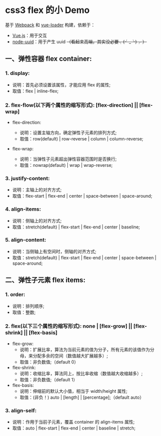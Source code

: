 # css3 flex 的小 Demo
基于 [Webpack](http://webpack.github.io) 和 [vue-loader](https://github.com/vuejs/vue-loader) 构建，依赖于：

* [Vue.js](http://vuejs.org/)：用于交互
* [node-uuid](https://github.com/broofa/node-uuid)：用于产生 uuid ~~（看起来高端，其实没必要╮(╯_╰)╭ ）~~

## 一、弹性容器 flex container:
### 1. display: 
* 说明：首先必须设置该属性，才能应用 flex 的属性;
* 取值：flex | inline-flex;

### 2. flex-flow(以下两个属性的缩写形式): [flex-direction] || [flex-wrap]
* flex-direction: 
    * 说明：设置主轴方向，确定弹性子元素的排列方式;
    * 取值：row(default) | row-reverse | column | column-reverse;

* flex-wrap: 
    * 说明：当弹性子元素超出弹性容器范围时是否换行;
    * 取值：nowrap(default) | wrap | wrap-reverse;

### 3. justify-content:
* 说明：主轴上的对齐方式;
* 取值：flex-start | flex-end | center | space-between | space-around;

### 4. align-items:
* 说明：侧轴上的对齐方式;
* 取值：stretch(default) | flex-start | flex-end | center | baseline;

### 5. align-content: 
* 说明：当侧轴上有空间时，侧轴的对齐方式;
* 取值：stretch(default) | flex-start | flex-end | center | space-between | space-around;

## 二、弹性子元素 flex items:
### 1. order:
* 说明：排列顺序;
* 取值：整数;

### 2. flex(以下三个属性的缩写形式): none | [flex-grow] || [flex-shrink] || [flex-basis]
* flex-grow: 
    * 说明：扩展比率，算法为当前元素的值为分子，所有元素的该值作为分母，来分配多余的空间（数值越大扩展越多）;
    * 取值：非负数值;（default 0）
* flex-shrink:
    * 说明：收缩比率，算法同上，按比率收缩（数值越大收缩越多）;
    * 取值：非负数值;（default 1）
* flex-basis:
    * 说明：伸缩前的默认大小值，相当于 width/height 属性;
    * 取值：(非负！) auto | [length] | [percentage];（default auto）

### 3. align-self:
* 说明：作用于当前子元素，覆盖 container 的 align-items 属性;
* 取值：auto | flex-start | flex-end | center | baseline | stretch;

